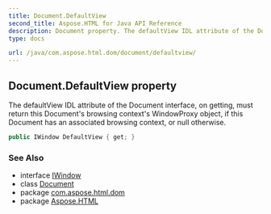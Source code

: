 ```yaml
---
title: Document.DefaultView
second_title: Aspose.HTML for Java API Reference
description: Document property. The defaultView IDL attribute of the Document interface on getting must return this Documents browsing contexts WindowProxy object if this Document has an associated browsing context or null otherwise
type: docs

url: /java/com.aspose.html.dom/document/defaultview/
---
```

## Document.DefaultView property

The defaultView IDL attribute of the Document interface, on getting, must return this Document's browsing context's WindowProxy object, if this Document has an associated browsing context, or null otherwise.

```java
public IWindow DefaultView { get; }
```

### See Also

* interface [IWindow](../../../com.aspose.html.window/iwindow/)
* class [Document](../)
* package [com.aspose.html.dom](../../../com.aspose.html.dom/)
* package [Aspose.HTML](../../../)
